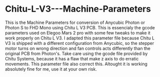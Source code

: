 # Chitu-L-V3---Machine-Parameters
This is the Machine Parameters for conversion of Anycubic Photon or Photon S to FHD Mono using Chitu L V3 PCB.
This is essencialy the gcode parameters used on Elegoo Mars 2 pro with some few tweaks to make it work properly on Chitu L V3.
I adapted this parameter file because Chitu L V3 is shipped with a different configuration from Anycubic, so the stepper motor turns on wrong direction and fan controls acts differently than the original PCB from Photon's.
Take care using the gcode file provided by Chitu Systems, because it has a flaw that make z axis to do erratic movements. This parameter file also correct this.
Altought it is working absolutely fine for me, use it at your own risk.
